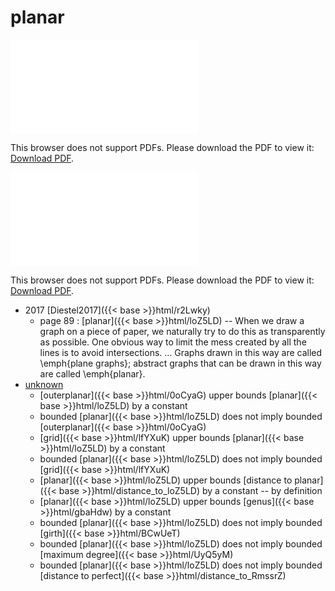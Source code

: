 # planar




<object data="../local_loZ5LD.pdf" type="application/pdf" width="100%" height="480px"><embed src="../local_loZ5LD.pdf"><p>This browser does not support PDFs. Please download the PDF to view it: <a href="../local_loZ5LD.pdf">Download PDF</a>.</p></embed></object>


<object data="../inclusions_loZ5LD.pdf" type="application/pdf" width="100%" height="480px"><embed src="../inclusions_loZ5LD.pdf"><p>This browser does not support PDFs. Please download the PDF to view it: <a href="../inclusions_loZ5LD.pdf">Download PDF</a>.</p></embed></object>

* 2017 [Diestel2017]({{< base >}}html/r2Lwky)
    * page 89 : [planar]({{< base >}}html/loZ5LD) -- When we draw a graph on a piece of paper, we naturally try to do this as transparently as possible. One obvious way to limit the mess created by all the lines is to avoid intersections. ... Graphs drawn in this way are called \emph{plane graphs}; abstract graphs that can be drawn in this way are called \emph{planar}.
*  [unknown](#)
    * [outerplanar]({{< base >}}html/0oCyaG) upper bounds [planar]({{< base >}}html/loZ5LD) by a constant
    * bounded [planar]({{< base >}}html/loZ5LD) does not imply bounded [outerplanar]({{< base >}}html/0oCyaG)
    * [grid]({{< base >}}html/lfYXuK) upper bounds [planar]({{< base >}}html/loZ5LD) by a constant
    * bounded [planar]({{< base >}}html/loZ5LD) does not imply bounded [grid]({{< base >}}html/lfYXuK)
    * [planar]({{< base >}}html/loZ5LD) upper bounds [distance to planar]({{< base >}}html/distance_to_loZ5LD) by a constant -- by definition
    * [planar]({{< base >}}html/loZ5LD) upper bounds [genus]({{< base >}}html/gbaHdw) by a constant
    * bounded [planar]({{< base >}}html/loZ5LD) does not imply bounded [girth]({{< base >}}html/BCwUeT)
    * bounded [planar]({{< base >}}html/loZ5LD) does not imply bounded [maximum degree]({{< base >}}html/UyQ5yM)
    * bounded [planar]({{< base >}}html/loZ5LD) does not imply bounded [distance to perfect]({{< base >}}html/distance_to_RmssrZ)
